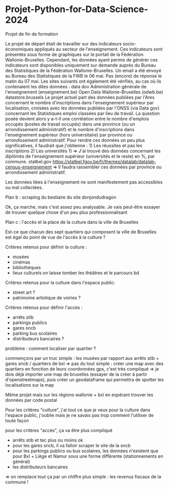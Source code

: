 # Projet-Python-for-Data-Science-2024

Projet de fin de formation


Le projet de départ était de travailler sur des indicateurs socio-économiques appliqués au secteur de l'enseignement.
    Ces indicateurs sont présentés sous forme de graphiques sur le portail de la Fédération Wallonie-Bruxelles.
    Cependant, les données ayant permis de générer ces indicateurs sont disponibles uniquement sur demande auprès du Bureau des Statistiques de la Fédération Wallonie-Bruxelles. 
    Un email a été envoyé au Bureau des Statistiques de la FWB le 06 mai.
    Pas (encore) de réponse le matin du 07 mai.
    Les sites suivants ont également été vérifiés, au cas où ils contenaient les dites données : 
        data dov
        Administration générale de l'enseignement (enseignement.be)
        Open Data Wallonie-Bruxelles (odwb.be)
        datastore.brussels
Le projet actuel part des données publiées par l'Ares concernant le nombre d'inscriptions dans l'enseignement supérieur par localisation, croisées avec les données publiées
par l'ONSS (via Data gov) concernant les Statistiques emploi classées par lieu de travail. 
    La question posée devient alors y a-t-il une corrélation entre le nombre d'emplois occupés (postes de travail occupés) dans une province (ou un arrondissement administratif) et le nombre d'inscriptions dans l'enseignement supérieur (hors universitaire) par province ou arrondissement administratif. 
    Pour rendre ces données un peu plus significatives, il faudrait que j'obtienne : 
        1) Les réussites et pas les inscriptions
        2) Les universités
    1) => J'ai trouvé des données concernant les diplômés de l'enseignement supérieur (universités et le reste) en %, par commune. 
            statbel.gov
            https://statbel.fgov.be/fr/themes/datalab/datalab-census-enseignement
            => Il faudra rassembler ces données par province ou arrondissement administratif.

Les données liées à l'enseignement ne sont manifestement pas accessibles ou mal collectées.

Plan b : scraping du bestiaire du site donjondudragon

Ok, ça marche, mais c'est assez peu analysable. Je vais peut-être essayer de trouver quelque chose d'un peu plus professionnalisant

Plan c : l'accès et la place de la culture dans la ville de Bruxelles

Est-ce que chacun des sept quartiers qui composent la ville de Bruxelles est égal du point de vue de l'accès à la culture ?

Critères retenus pour définir la culture : 
- musées
- cinémas
- bibliothèques
- lieux culturels
on laisse tomber les théâtres et le parcours bd

Critères retenus pour la culture dans l'espace public: 
- street art ?
- patrimoine artistique de voiries ?

Critères retenus pour définir l'accès :
- arrêts stib
- parkings publics
- gares sncb
- parking bus scolaires
- distributeurs bancaires ?

problème : comment localiser par quartier ? 

commençons par un truc simple : les musées par rapport aux arrêts stib + gares sncb / quartiers de bxl
=> pas du tout simple : créer une map avec des quartiers en fonction de leurs coordonnées gps, c'est très compliqué
=> je dois déjà importer une map de bruxelles (essayer de la créer à partir d'openstreetmaps), puis créer un geodataframe qui permettra de spotter les localisations sur la map

Même projet mais sur les régions wallonie + bxl en espérant trouver les données par code postal

Pour les critères "culture", j'ai tout ce que je veux
pour la culture dans l'espace public, j'oublie mais je ne savais pas trop comment l'utiliser de toute façon

pour les critères "accès", ça va être plus compliqué
- arrêts stib et tec plus ou moins ok
- pour les gares sncb, il va falloir scraper le site de la sncb
- pour les parkings publics ou bus scolaires, les données n'existent que pour Bxl + Liège et Namur sous une forme différente (stationnements en général)
- les distributeurs bancaires

=> on remplace tout ça par un chiffre plus simple : les revenus fiscaux de la commune !


